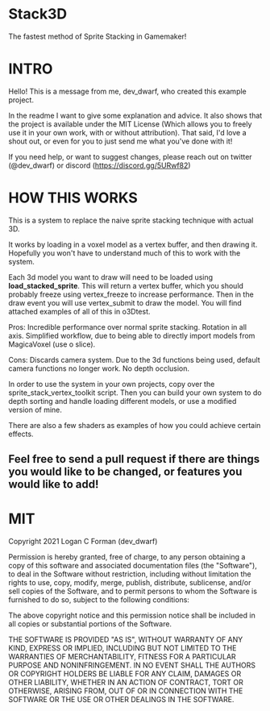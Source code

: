 # Stack3D
The fastest method of Sprite Stacking in Gamemaker!

# INTRO
Hello! This is a message from me, dev_dwarf, who created this example project.

In the readme I want to give some explanation and advice. It also shows that the project is available under the MIT
License (Which allows you to freely use it in your own work, with or without attribution). That said, I'd love a 
shout out, or even for you to just send me what you've done with it!

If you need help, or want to suggest changes, please reach out on twitter (@dev_dwarf) or discord (https://discord.gg/5URwf82)

# HOW THIS WORKS
This is a system to replace the naive sprite stacking technique with actual 3D.

It works by loading in a voxel model as a vertex buffer, and then drawing it. Hopefully you won't have to 
understand much of this to work with the system.

Each 3d model you want to draw will need to be loaded using **load_stacked_sprite**. This will return a vertex buffer,
which you should probably freeze using vertex_freeze to increase performance. Then in the draw event you will use vertex_submit
to draw the model. You will find attached examples of all of this in o3Dtest.

Pros:
	Incredible performance over normal sprite stacking.
	Rotation in all axis.
	Simplified workflow, due to being able to directly import models from MagicaVoxel (use o slice).
	
Cons:
	Discards camera system. Due to the 3d functions being used, default camera functions no longer work.
	No depth occlusion.
	
In order to use the system in your own projects, copy over the sprite_stack_vertex_toolkit script. Then you can
build your own system to do depth sorting and handle loading different models, or use a modified version of mine.

There are also a few shaders as examples of how you could achieve certain effects.

## Feel free to send a pull request if there are things you would like to be changed, or features you would like to add!

# MIT
Copyright 2021 Logan C Forman (dev_dwarf)

Permission is hereby granted, free of charge, to any person obtaining a copy of this software and associated documentation files (the "Software"), to deal in the Software without restriction, including without limitation the rights to use, copy, modify, merge, publish, distribute, sublicense, and/or sell copies of the Software, and to permit persons to whom the Software is furnished to do so, subject to the following conditions:

The above copyright notice and this permission notice shall be included in all copies or substantial portions of the Software.

THE SOFTWARE IS PROVIDED "AS IS", WITHOUT WARRANTY OF ANY KIND, EXPRESS OR IMPLIED, INCLUDING BUT NOT LIMITED TO THE WARRANTIES OF MERCHANTABILITY, FITNESS FOR A PARTICULAR PURPOSE AND NONINFRINGEMENT. IN NO EVENT SHALL THE AUTHORS OR COPYRIGHT HOLDERS BE LIABLE FOR ANY CLAIM, DAMAGES OR OTHER LIABILITY, WHETHER IN AN ACTION OF CONTRACT, TORT OR OTHERWISE, ARISING FROM, OUT OF OR IN CONNECTION WITH THE SOFTWARE OR THE USE OR OTHER DEALINGS IN THE SOFTWARE.
